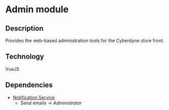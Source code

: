 # Admin module

## Description

Provides the web-based administration tools for the Cyberdyne store front.

## Technology

VueJS

## Dependencies

- [Notification Service](../notification-service)
  - Send emails -> _Administrator_
